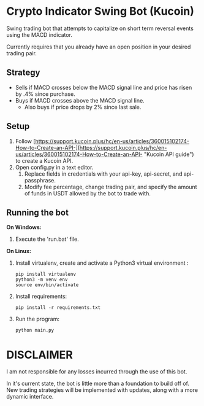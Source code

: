 # Crypto Indicator Swing Bot (Kucoin) #
Swing trading bot that attempts to capitalize on short term reversal events using the MACD indicator. 

Currently requires that you already have an open position in your desired trading pair.

## Strategy ##

- Sells if MACD crosses below the MACD signal line and price has risen by .4% since purchase.
- Buys if MACD crosses above the MACD signal line.
	- Also buys if price drops by 2% since last sale.

## Setup ##

1. Follow [https://support.kucoin.plus/hc/en-us/articles/360015102174-How-to-Create-an-API-](https://support.kucoin.plus/hc/en-us/articles/360015102174-How-to-Create-an-API- "Kucoin API guide") to create a Kucoin API.
2. Open config.py in a text editor.
	1. Replace fields in credentials with your api-key, api-secret, and api-passphrase.
	1. Modify fee percentage, change trading pair, and specify the amount of funds in USDT allowed by the bot to trade with.

## Running the bot ##

**On Windows:**

1. Execute the 'run.bat' file.

**On Linux:**

1. Install virtualenv, create and activate a Python3 virtual environment    :

    `pip install virtualenv`  
	`python3 -m venv env`  
	`source env/bin/activate`  

2. Install requirements:

    `pip install -r requirements.txt`

3. Run the program:

    `python main.py`

# DISCLAIMER #

I am not responsible for any losses incurred through the use of this bot.

In it's current state, the bot is little more than a foundation to build off of. New trading strategies will be implemented with updates, along with a more dynamic interface.
